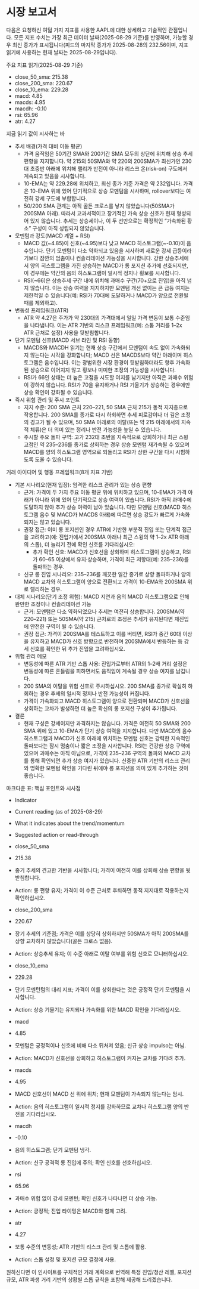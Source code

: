 # 시장 보고서

다음은 요청하신 여덟 가지 지표를 사용한 AAPL에 대한 상세하고 기술적인 관점입니다. 모든 지표 수치는 가장 최근 데이터 날짜(2025-08-29 기준)를 반영하며, 가능할 경우 최신 종가가 표시됩니다(피드의 마지막 종가가 2025-08-28의 232.56이며, 지표 읽기에 사용하는 현재 날짜는 2025-08-29입니다).

주요 지표 읽기(2025-08-29 기준)
- close_50_sma: 215.38
- close_200_sma: 220.67
- close_10_ema: 229.28
- macd: 4.85
- macds: 4.95
- macdh: -0.10
- rsi: 65.96
- atr: 4.27

지금 읽기 값이 시사하는 바
- 추세 배경(가격 대비 이동 평균)
  - 가격 움직임은 50기간 SMA와 200기간 SMA 모두의 상단에 위치해 상승 추세 편향을 지지합니다. 약 215의 50SMA와 약 220의 200SMA가 최신가인 230대 초중반 아래에 위치해 랠리가 반전이 아니라 리스크 온(risk-on) 구도에서 계속되고 있음을 시사합니다.
  - 10-EMA는 약 229.28에 위치하고, 최신 종가 기준 가격은 약 232입니다. 가격은 10-EMA 위에 있어 단기적으로 상승 모멘텀을 시사하며, rollover보다는 여전히 강세 구도에 부합합니다.
  - 50/200 SMA 관계는 아직 골든 크로스를 낳지 않았습니다(50SMA가 200SMA 아래). 따라서 교과서적이고 장기적인 가속 상승 신호가 현재 형성되어 있지 않습니다. 추세는 상승세이나, 이 두 선만으로는 확정적인 “가속화된 황소” 구성이 아직 성립되지 않았습니다.
- 모멘텀과 강도(MACD 계열 + RSI)
  - MACD 값(~4.85)이 신호(~4.95)보다 낮고 MACD 히스토그램(~-0.10)이 음수입니다. 단기 모멘텀이 다소 약화되고 있음을 시사하며 새로운 강세 급등이라기보다 잠깐의 멈춤이나 컨솔리데이션 가능성을 시사합니다. 강한 상승추세에서 양의 히스토그램을 가진 상승하는 MACD가 롱 포지션 추가에 선호되지만, 이 경우에는 약간의 음의 히스토그램이 일시적 정지나 횡보를 시사합니다.
  - RSI(~66)은 상승추세 구간 내에 위치해 과매수 구간(70+으로 진입)을 아직 넘지 않습니다. 이는 상승 여력을 지지하지만 모멘텀 개선 없이는 큰 급등 여지는 제한적일 수 있습니다(예: RSI가 70대에 도달하거나 MACD가 양으로 전환될 때를 제외하고).
- 변동성 프레임워크(ATR)
  - ATR 약 4.27은 주가가 약 230대의 가격대에서 일일 가격 변동이 보통 수준임을 나타냅니다. 이는 ATR 기반의 리스크 프레임워크(예: 스톱 거리를 1–2x ATR 근처로 설정) 사용을 뒷받침합니다.
- 단기 모멘텀 신호(MACD 서브 라인 및 RSI 동향)
  - MACDS와 MACDH 읽기는 현재 상승 구간에서 모멘텀이 속도 없이 가속화되지 않는다는 시각을 강화합니다; MACD 선은 MACDS보다 약간 아래이며 히스토그램은 음수입니다. 이는 광범위한 시장 환경이 뒷받침하더라도 향후 가속화된 상승으로 이어지지 않고 횡보나 미미한 조정의 가능성을 시사합니다.
  - RSI가 66인 상태는 더 높은 고점을 시도할 여지를 남기지만 아직은 과매수 위험이 강하지 않습니다. RSI가 70을 유지하거나 RSI 기울기가 상승하는 경우에만 상승 확인이 강화될 수 있습니다.
- 즉시 위험 관리 및 주시 포인트
  - 지지 수준: 200 SMA 근처 220–221, 50 SMA 근처 215가 동적 지지층으로 작용합니다. 200 SMA를 종가로 다시 하회하면 추세 피로감이나 더 깊은 조정의 경고가 될 수 있으며, 50 SMA 아래로의 이탈(또는 약 215 아래에서의 지속적 체류)은 더 의미 있는 정리나 반전 가능성을 높일 수 있습니다.
  - 주시할 주요 돌파 구역: 고가 232대 초반을 지속적으로 상회하거나 최근 스윙 고점인 약 235–236를 종가로 상회하는 경우 상승 모멘텀 재가속될 수 있으며 MACD를 양의 히스토그램 영역으로 되돌리고 RSI가 상한 구간을 다시 시험하도록 도울 수 있습니다.

거래 아이디어 및 행동 프레임워크(8개 지표 기반)
- 기본 시나리오(현재 입장): 엄격한 리스크 관리가 있는 상승 편향
  - 근거: 가격이 두 가지 주요 이동 평균 위에 위치하고 있으며, 10-EMA가 가격 아래가 아니라 위에 있어 단기적으로 상승 여력이 있습니다. RSI가 아직 과매수에 도달하지 않아 추가 상승 여력이 남아 있습니다. 다만 모멘텀 신호(MACD 히스토그램 음수 및 MACD가 MACDS 아래)에 따르면 상승 강도가 빠르게 가속화되지는 않고 있습니다.
  - 권장 접근: 이미 롱 포지션인 경우 ATR에 기반한 부분적 진입 또는 단계적 접근을 고려하고(예: 진입가에서 200SMA 아래나 최근 스윙의 약 1–2x ATR 아래의 스톱), 더 늘리기 전에 확인 신호를 기다리십시오:
    - 추가 확인 신호: MACD가 신호선을 상회하며 히스토그램이 상승하고, RSI가 60–65 이상에서 유지·상승하며, 가격이 최근 저항대(예: 235–236)를 돌파하는 경우.
  - 신규 롱 진입 시나리오: 235–236를 깨끗한 일간 종가로 상향 돌파하거나 양의 MACD 교차와 히스토그램이 양으로 전환되고 가격이 10-EMA와 200SMA 위로 랠리하는 경우.
- 대체 시나리오(단기 조정 위험): MACD 지연과 음의 MACD 히스토그램으로 인해 완만한 조정이나 컨솔리데이션 가능
  - 근거: 모멘텀은 다소 약화되었으나 추세는 여전히 상승합니다. 200SMA(약 220–221) 또는 50SMA(약 215) 근처로의 조정은 추세가 유지된다면 재진입에 안전한 구역이 될 수 있습니다.
  - 권장 접근: 가격이 200SMA를 테스트하고 이를 버티면, RSI가 중간 60대 이상을 유지하고 MACD가 신호 방향으로 반전하며 200SMA에서 반등하는 등 강세 신호를 확인한 뒤 추가 진입을 고려하십시오.
- 위험 관리 메모
  - 변동성에 따른 ATR 기반 스톱 사용: 진입가로부터 ATR의 1–2배 거리 설정은 변동성에 따른 흔들림을 피하면서도 움직임이 계속될 경우 상승 여지를 남깁니다.
  - 200 SMA의 이탈을 위험 신호로 주시하십시오. 200 SMA를 종가로 확실히 하회하는 경우 추세의 일시적 정지나 반전 가능성이 커집니다.
  - 가격이 가속화되고 MACD 히스토그램이 양으로 전환되며 MACD가 신호선을 상회하는 교차가 발생하면 더 높은 확신의 롱 포지션 구성이 추가됩니다.
- 결론
  - 현재 구성은 강세이지만 과격하지는 않습니다. 가격은 여전히 50 SMA와 200 SMA 위에 있고 10-EMA가 단기 상승 여력을 지지합니다. 다만 MACD의 음수 히스토그램과 MACD가 신호 아래에 위치하는 모멘텀 신호는 강력한 지속적인 돌파보다는 잠시 멈춤이나 짧은 조정을 시사합니다. RSI는 건강한 상승 구역에 있으며 과매수는 아직 아님으로, 가격이 235–236 구역의 돌파와 MACD 교차를 통해 확인되면 추가 상승 여지가 있습니다. 신중한 ATR 기반의 리스크 관리와 명확한 모멘텀 확인을 기다린 뒤에야 롱 포지션을 의미 있게 추가하는 것이 좋습니다.

마크다운 표: 핵심 포인트와 시사점
- Indicator
- Current reading (as of 2025-08-29)
- What it indicates about the trend/momentum
- Suggested action or read-through

- close_50_sma
- 215.38
- 중기 추세의 견고한 기반을 시사합니다; 가격이 여전히 이를 상회해 상승 편향을 뒷받침합니다.
- Action: 롱 편향 유지; 가격이 이 수준 근처로 후퇴하면 동적 지지대로 작용하는지 확인하십시오.

- close_200_sma
- 220.67
- 장기 추세의 기준점; 가격은 이를 상당히 상회하지만 50SMA가 아직 200SMA를 상향 교차하지 않았습니다(골든 크로스 없음).
- Action: 상승추세 유지; 이 수준 아래로 이탈 여부를 위험 신호로 모니터하십시오.

- close_10_ema
- 229.28
- 단기 모멘턴텀의 대리 지표; 가격이 이를 상회한다는 것은 긍정적 단기 모멘텀을 시사합니다.
- Action: 상승 기울기는 유지되나 가속화를 위한 MACD 확인을 기다리십시오.

- macd
- 4.85
- 모멘텀은 긍정적이나 신호에 비해 다소 뒤처져 있음; 신규 상승 impulso는 아님.
- Action: MACD가 신호선을 상회하고 히스토그램이 커지는 교차를 기다려 추가.

- macds
- 4.95
- MACD 신호선이 MACD 선 위에 위치; 현재 모멘텀이 가속되지 않는다는 암시.
- Action: 음의 히스토그램이 일시적 정지를 강화하므로 교차나 히스토그램 양의 반전을 기다리십시오.

- macdh
- -0.10
- 음의 히스토그램; 단기 모멘텀 냉각.
- Action: 신규 공격적 롱 진입에 주의; 확인 신호를 선호하십시오.

- rsi
- 65.96
- 과매수 위험 없이 강세 모멘턴; 확인 신호가 나타나면 더 상승 가능.
- Action: 긍정적; 진입 타이밍은 MACD와 함께 고려.

- atr
- 4.27
- 보통 수준의 변동성; ATR 기반의 리스크 관리 및 스톱에 활용.
- Action: 스톱 설정 및 포지션 규모 결정에 사용.

원하신다면 이 인사이트를 구체적인 거래 계획으로 번역해 특정 진입/청산 레벨, 포지션 규모, ATR 파생 거리 기반의 상황별 스톱 규칙을 포함해 제공해 드리겠습니다.
